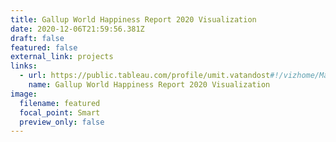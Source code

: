 ```yaml
---
title: Gallup World Happiness Report 2020 Visualization
date: 2020-12-06T21:59:56.381Z
draft: false
featured: false
external_link: projects
links:
  - url: https://public.tableau.com/profile/umit.vatandost#!/vizhome/MakeOverMondayAssignment_Uvatandost/Dashboard1
    name: Gallup World Happiness Report 2020 Visualization
image:
  filename: featured
  focal_point: Smart
  preview_only: false
---
```

